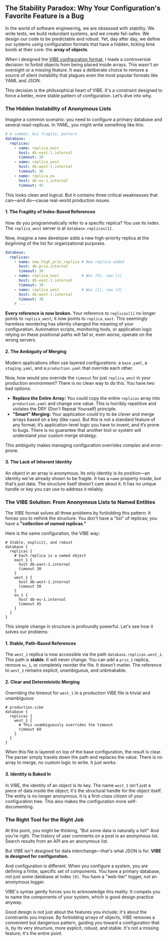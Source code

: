 ## The Stability Paradox: Why Your Configuration's Favorite Feature is a Bug

In the world of software engineering, we are obsessed with stability. We write tests, we build redundant systems, and we create fail-safes. We design our code to be predictable and robust. Yet, day after day, we define our systems using configuration formats that have a hidden, ticking time bomb at their core: the **array of objects**.

When I designed the [VIBE configuration format](https://1ay1.github.io/vibe/), I made a controversial decision: to forbid objects from being placed inside arrays. This wasn't an oversight or a missing feature. It was a deliberate choice to remove a source of silent instability that plagues even the most popular formats like YAML and JSON.

This decision is the philosophical heart of VIBE. It's a constraint designed to force a better, more stable pattern of configuration. Let’s dive into why.

### The Hidden Instability of Anonymous Lists

Imagine a common scenario: you need to configure a primary database and several read-replicas. In YAML, you might write something like this:

```yaml
# A common, but fragile, pattern
database:
  replicas:
    - name: replica_east
      host: db-east-1.internal
      timeout: 30
    - name: replica_west
      host: db-west-1.internal
      timeout: 30
    - name: replica_eu
      host: db-eu-1.internal
      timeout: 45
```

This looks clean and logical. But it contains three critical weaknesses that can—and do—cause real-world production issues.

#### 1. The Fragility of Index-Based References

How do you programmatically refer to a specific replica? You use its index. The `replica_west` server is at `database.replicas[1]`.

Now, imagine a new developer adds a new high-priority replica at the *beginning* of the list for organizational purposes.

```yaml
database:
  replicas:
    - name: new_high_prio_replica # New replica added
      host: db-prio.internal
      timeout: 30
    - name: replica_east          # Was [0], now [1]
      host: db-east-1.internal
      timeout: 30
    - name: replica_west          # Was [1], now [2]
      host: db-west-1.internal
      timeout: 30
    # ...
```

**Every reference is now broken.** Your reference to `replicas[1]` no longer points to `replica_west`; it now points to `replica_east`. This seemingly harmless reordering has silently changed the meaning of your configuration. Automation scripts, monitoring tools, or application logic relying on these positional paths will fail or, even worse, operate on the wrong servers.

#### 2. The Ambiguity of Merging

Modern applications often use layered configurations: a `base.yaml`, a `staging.yaml`, and a `production.yaml` that override each other.

Now, how would you override the `timeout` for just `replica_west` in your production environment? There is no clean way to do this. You have two bad options:

*   **Replace the Entire Array:** You could copy the entire `replicas` array into `production.yaml` and change one value. This is horribly repetitive and violates the DRY (Don't Repeat Yourself) principle.
*   **"Smart" Merging:** Your application could try to be clever and merge arrays based on a key (like `name`). But this is not a standard feature of any format; it’s application-level logic you have to invent, and it’s prone to bugs. There is no guarantee that another tool or system will understand your custom merge strategy.

This ambiguity makes managing configuration overrides complex and error-prone.

#### 3. The Lack of Inherent Identity

An object in an array is anonymous. Its only identity is its position—an identity we’ve already shown to be fragile. It has a `name` property inside, but that’s just data. The structure itself doesn’t care about it. It has no unique handle or key you can use to address it reliably.

### The VIBE Solution: From Anonymous Lists to Named Entities

The VIBE format solves all three problems by forbidding this pattern. It forces you to rethink the structure. You don't have a "list" of replicas; you have a **"collection of named replicas."**

Here is the same configuration, the VIBE way:

```vibe
# Stable, explicit, and robust
database {
  replicas {
    # Each replica is a named object
    east_1 {
      host db-east-1.internal
      timeout 30
    }
    west_1 {
      host db-west-1.internal
      timeout 30
    }
    eu_1 {
      host db-eu-1.internal
      timeout 45
    }
  }
}
```

This simple change in structure is profoundly powerful. Let's see how it solves our problems:

#### 1. Stable, Path-Based References

The `west_1` replica is now accessible via the path `database.replicas.west_1`. This path is **stable**. It will never change. You can add a `prio_1` replica, remove `eu_1`, or completely reorder the file. It doesn't matter. The reference to `west_1` remains explicit, unambiguous, and unbreakable.

#### 2. Clear and Deterministic Merging

Overriding the timeout for `west_1` in a production VIBE file is trivial and unambiguous:

```vibe
# production.vibe
database {
  replicas {
    west_1 {
      # This unambiguously overrides the timeout
      timeout 60
    }
  }
}
```

When this file is layered on top of the base configuration, the result is clear. The parser simply travels down the path and replaces the value. There is no array to merge, no custom logic to write. It just works.

#### 3. Identity is Baked In

In VIBE, the identity of an object is its key. The name `west_1` isn't just a piece of data inside the object; it's the structural handle for the object itself. The entity is no longer anonymous. It is a first-class citizen of your configuration tree. This also makes the configuration more self-documenting.

### The Right Tool for the Right Job

At this point, you might be thinking, "But some data is naturally a list!" And you're right. The history of user comments on a post is an anonymous list. Search results from an API are an anonymous list.

But VIBE isn't designed for data interchange—that's what JSON is for. **VIBE is designed for configuration.**

And configuration is different. When you configure a system, you are defining a finite, specific set of components. You have a primary database, not just some database at index `[0]`. You have a "web-tier" logger, not an anonymous logger.

VIBE's syntax gently forces you to acknowledge this reality. It compels you to name the components of your system, which is good design practice anyway.

Good design is not just about the features you include; it's about the constraints you impose. By forbidding arrays of objects, VIBE removes a convenient but dangerous pattern, guiding you toward a configuration that is, by its very structure, more explicit, robust, and stable. It's not a missing feature; it's the entire point.
